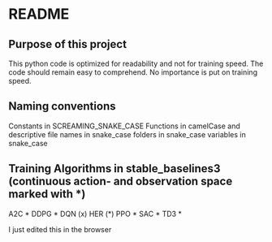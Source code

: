 # README

## Purpose of this project
This python code is optimized for readability and not for training speed. The code should remain easy to comprehend. No importance is put on training speed.


## Naming conventions

Constants in SCREAMING_SNAKE_CASE
Functions in camelCase and descriptive
file names in snake_case
folders in snake_case
variables in snake_case


## Training Algorithms in stable_baselines3 (continuous action- and observation space marked with *)
A2C *
DDPG *
DQN (x)
HER (*)
PPO *
SAC *
TD3 *

I just edited this in the browser
